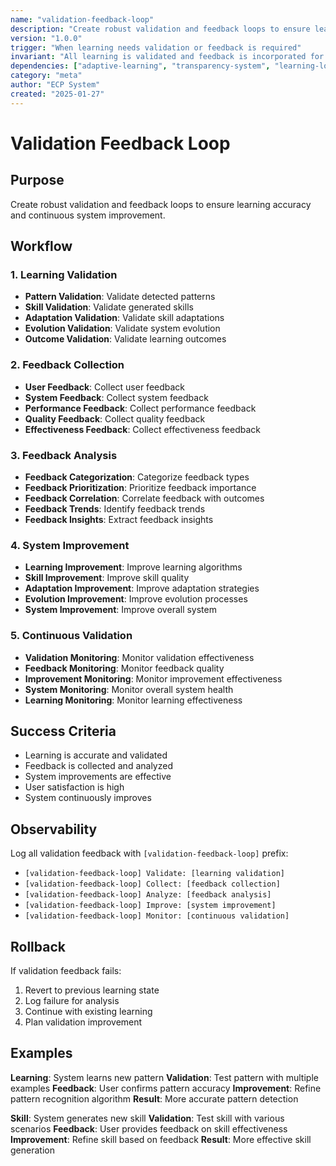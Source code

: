 ```yaml
---
name: "validation-feedback-loop"
description: "Create robust validation and feedback loops to ensure learning accuracy and system improvement"
version: "1.0.0"
trigger: "When learning needs validation or feedback is required"
invariant: "All learning is validated and feedback is incorporated for continuous improvement"
dependencies: ["adaptive-learning", "transparency-system", "learning-log-writer"]
category: "meta"
author: "ECP System"
created: "2025-01-27"
---
```


# Validation Feedback Loop

## Purpose

Create robust validation and feedback loops to ensure learning accuracy and continuous system improvement.

## Workflow

### 1. Learning Validation
- **Pattern Validation**: Validate detected patterns
- **Skill Validation**: Validate generated skills
- **Adaptation Validation**: Validate skill adaptations
- **Evolution Validation**: Validate system evolution
- **Outcome Validation**: Validate learning outcomes

### 2. Feedback Collection
- **User Feedback**: Collect user feedback
- **System Feedback**: Collect system feedback
- **Performance Feedback**: Collect performance feedback
- **Quality Feedback**: Collect quality feedback
- **Effectiveness Feedback**: Collect effectiveness feedback

### 3. Feedback Analysis
- **Feedback Categorization**: Categorize feedback types
- **Feedback Prioritization**: Prioritize feedback importance
- **Feedback Correlation**: Correlate feedback with outcomes
- **Feedback Trends**: Identify feedback trends
- **Feedback Insights**: Extract feedback insights

### 4. System Improvement
- **Learning Improvement**: Improve learning algorithms
- **Skill Improvement**: Improve skill quality
- **Adaptation Improvement**: Improve adaptation strategies
- **Evolution Improvement**: Improve evolution processes
- **System Improvement**: Improve overall system

### 5. Continuous Validation
- **Validation Monitoring**: Monitor validation effectiveness
- **Feedback Monitoring**: Monitor feedback quality
- **Improvement Monitoring**: Monitor improvement effectiveness
- **System Monitoring**: Monitor overall system health
- **Learning Monitoring**: Monitor learning effectiveness

## Success Criteria

- Learning is accurate and validated
- Feedback is collected and analyzed
- System improvements are effective
- User satisfaction is high
- System continuously improves

## Observability

Log all validation feedback with `[validation-feedback-loop]` prefix:
- `[validation-feedback-loop] Validate: [learning validation]`
- `[validation-feedback-loop] Collect: [feedback collection]`
- `[validation-feedback-loop] Analyze: [feedback analysis]`
- `[validation-feedback-loop] Improve: [system improvement]`
- `[validation-feedback-loop] Monitor: [continuous validation]`

## Rollback

If validation feedback fails:
1. Revert to previous learning state
2. Log failure for analysis
3. Continue with existing learning
4. Plan validation improvement

## Examples

**Learning**: System learns new pattern
**Validation**: Test pattern with multiple examples
**Feedback**: User confirms pattern accuracy
**Improvement**: Refine pattern recognition algorithm
**Result**: More accurate pattern detection

**Skill**: System generates new skill
**Validation**: Test skill with various scenarios
**Feedback**: User provides feedback on skill effectiveness
**Improvement**: Refine skill based on feedback
**Result**: More effective skill generation
